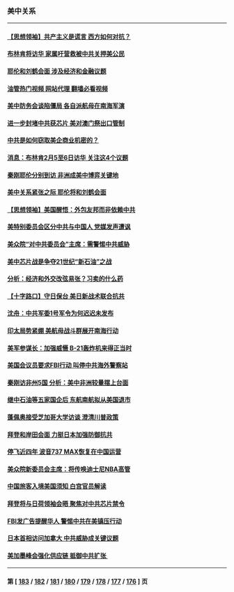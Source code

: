 ### 美中关系
---
#### [【思想领袖】共产主义是谎言 西方如何对抗？](../../pages/nf1412576/n13879158.md?01192045) 
#### [布林肯将访华 家属吁营救被中共关押美公民](../../pages/nf1412576/n13910252.md?01192045) 
#### [耶伦和刘鹤会面 涉及经济和金融议题](../../pages/nf1412576/n13910139.md?01192045) 
#### [油管热门视频 网站代理 翻墙必看视频](http://138.2.39.72:81/youtube.html?epic-marker?01192045)
#### [美中防务会谈陷僵局 各自派航母在南海军演](../../pages/nf1412576/n13909604.md?01192045) 
#### [进一步封堵中共获芯片 美对澳门祭出口管制](../../pages/nf1412576/n13909529.md?01192045) 
#### [中共是如何窃取美企商业机密的？](../../pages/nf1412576/n13908903.md?01192045) 
#### [消息：布林肯2月5至6日访华 关注这4个议题](../../pages/nf1412576/n13908748.md?01192045) 
#### [秦刚耶伦分别到访 非洲成美中博弈关键地](../../pages/nf1412576/n13908708.md?01192045) 
#### [美中关系紧张之际 耶伦将和刘鹤会面](../../pages/nf1412576/n13908554.md?01192045) 
#### [【思想领袖】美国醒悟：外包友邦而非依赖中共](../../pages/nf1412576/n13881068.md?01192045) 
#### [美特别委员会区分中共与中国人 党媒发声遭讽](../../pages/nf1412576/n13907503.md?01192045) 
#### [美众院“对中共委员会”主席：需警惕中共威胁](../../pages/nf1412576/n13907244.md?01192045) 
#### [美中芯片战是争夺21世纪“新石油”之战](../../pages/nf1412576/n13907046.md?01192045) 
#### [分析：经济和外交改弦易张？习卖的什么药](../../pages/nf1412576/n13905805.md?01192045) 
#### [【十字路口】守日保台 美日新战术联合抗共](../../pages/nf1412576/n13906919.md?01192045) 
#### [沈舟：中共军委1号军令为何迟迟未发布](../../pages/nf1412576/n13906695.md?01192045) 
#### [印太局势紧绷 美航母战斗群展开南海行动](../../pages/nf1412576/n13906661.md?01192045) 
#### [美军参谋长：加强威慑 B-21轰炸机来得正当时](../../pages/nf1412576/n13906555.md?01192045) 
#### [美国会议员要求FBI行动 叫停中共海外警察站](../../pages/nf1412576/n13906485.md?01192045) 
#### [秦刚访非州5国 分析：美中非洲较量摆上台面](../../pages/nf1412576/n13906399.md?01192045) 
#### [继中石油等五家国企后 东航南航拟从美国退市](../../pages/nf1412576/n13906480.md?01192045) 
#### [蓬佩奥接受芝加哥大学访谈 澄清川普政策](../../pages/nf1412576/n13906496.md?01192045) 
#### [拜登和岸田会面 力挺日本加强防御抗共](../../pages/nf1412576/n13906473.md?01192045) 
#### [停飞近四年 波音737 MAX恢复在中国运营](../../pages/nf1412576/n13906430.md?01192045) 
#### [美众院新委员会主席：将传唤迪士尼NBA高管](../../pages/nf1412576/n13905925.md?01192045) 
#### [中国旅客入境美国须知 白宫官员解读](../../pages/nf1412576/n13905840.md?01192045) 
#### [拜登将与日荷领袖会晤 聚焦对中共芯片禁令](../../pages/nf1412576/n13905769.md?01192045) 
#### [FBI发广告提醒华人 警惕中共在美镇压行动](../../pages/nf1412576/n13905766.md?01192045) 
#### [日本首相访问加拿大 中共威胁成关键议题](../../pages/nf1412576/n13905751.md?01192045) 
#### [美加墨峰会强化供应链 抵御中共扩张 ](../../pages/nf1412576/n13904890.md?01192045) 

---
#### 第 [ [183](./183.md?01192045) / [182](./182.md?01192045) / [181](./181.md?01192045) / [180](./180.md?01192045) / [179](./179.md?01192045) / [178](./178.md?01192045) / [177](./177.md?01192045) / [176](./176.md?01192045) ] 页
